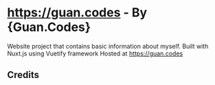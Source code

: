 # https://guan.codes - By {Guan.Codes} 
Website project that contains basic information about myself. Built with Nuxt.js using Vuetify framework
Hosted at https://guan.codes

## Credits
